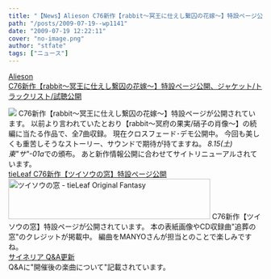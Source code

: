 ```yaml
---
title: "【News】Alieson C76新作【rabbit～冥王に仕えし繋囚の花嫁～】特設ページ公開、ジャケット/トラックリスト/試聴公開"
path: "/posts/2009-07-19--wp1141"
date: "2009-07-19 12:22:11"
cover: "no-image.png"
author: "stfate"
tags: ["ニュース"]
---
```


<style type="text/css">
<!--
p {white-space: pre-wrap};
-->
</style>

<a  href="http://www.alieson.net/" target="_blank">Alieson C76新作【rabbit～冥王に仕えし繋囚の花嫁～】特設ページ公開、ジャケット/トラックリスト/試聴公開</a>
<div ><a href="http://www.alieson.net/" target="_blank"><img src="http://www.alieson.net/html/rabbit_m/img/banner01.jpg"></a>
C76新作【rabbit～冥王に仕えし繋囚の花嫁～】特設ページが公開されています。
以前より言われていたとおり【rabbit～冥府の果実/硝子の肖像～】の続編に当たる作品で、全7曲収録。
現在クロスフェード･デモ公開中。
今回も美しくも重苦しそうなストーリー、サウンドで期待が持てますね。
<em>8.15(土) 東"サ"-01a</em>での頒布。
あと新作情報公開に合わせてサイトリニューアルされています。</div>
<a  href="http://tieleaf.net/tsuisou/" target="_blank">tieLeaf C76新作【ツイソウの窓】特設ページ公開</a>
<div ><a href="http://tieleaf.net/tsuisou/" target="_top"><img src="http://tieleaf.net/tsuisou/ban_tsuisou400.jpg" width="400" height="80" border="0" alt="ツイソウの窓 - tieLeaf Original Fantasy"></a>
C76新作【ツイソウの窓】特設ページが公開されています。
本の表紙画像やCD収録曲"追葬の窓"のクレジットが掲載中。
編曲をMANYOさんが担当とのことで楽しみですね。</div>
<a  href="http://cineraria-tfs.net/" target="_blank">サイネリア Q&A更新</a>
<div >Q&Aに"開催後の楽曲について"記載されています。</div>
